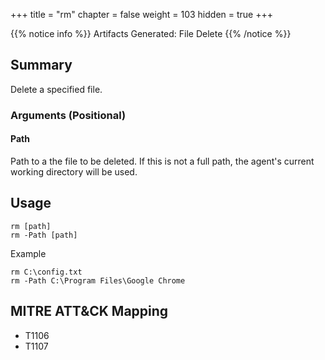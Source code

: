 +++
title = "rm"
chapter = false
weight = 103
hidden = true
+++

{{% notice info %}}
Artifacts Generated: File Delete
{{% /notice %}}

## Summary
Delete a specified file.

### Arguments (Positional)
#### Path
Path to a the file to be deleted. If this is not a full path, the agent's current working directory will be used. 

## Usage
```
rm [path]
rm -Path [path]
```
Example
```
rm C:\config.txt
rm -Path C:\Program Files\Google Chrome
```

## MITRE ATT&CK Mapping

- T1106
- T1107